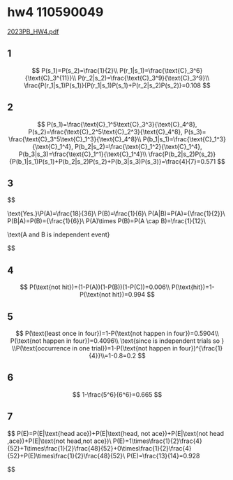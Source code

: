 # hw4 110590049

[2023PB_HW4.pdf](../../assets/pdf/2023PB_HW4.pdf)

## 1

$$
P(s_1)=P(s_2)=\frac{1}{2}\\
P(r_1|s_1)=\frac{\text{C}_3^6}{\text{C}_3^{11}}\\
P(r_2|s_2)=\frac{\text{C}_3^9}{\text{C}_3^9}\\
\frac{P(r_1|s_1)P(s_1)}{P(r_1|s_1)P(s_1)+P(r_2|s_2)P(s_2)}=0.108
$$

## 2

$$
P(s_1)=\frac{\text{C}_1^5\text{C}_3^3}{\text{C}_4^8},
P(s_2)=\frac{\text{C}_2^5\text{C}_2^3}{\text{C}_4^8},
P(s_3)=
\frac{\text{C}_3^5\text{C}_1^3}{\text{C}_4^8}\\
P(b_1|s_1)=\frac{\text{C}_1^3}{\text{C}_1^4},
P(b_2|s_2)=\frac{\text{C}_1^2}{\text{C}_1^4},
P(b_3|s_3)=\frac{\text{C}_1^1}{\text{C}_1^4}\\
\frac{P(b_2|s_2)P(s_2)}{P(b_1|s_1)P(s_1)+P(b_2|s_2)P(s_2)+P(b_3|s_3)P(s_3)}=\frac{4}{7}=0.571
$$

## 3

$$

\text{Yes.}\\P(A)=\frac{18}{36}\\
P(B)=\frac{1}{6}\\
P(A|B)=P(A)={\frac{1}{2}}\\
P(B|A)=P(B)={\frac{1}{6}}\\
P(A)\times P(B)=P(A \cap B)=\frac{1}{12}\\

\text{A and B is independent event}

$$

## 4

$$
P(\text{not hit})=(1-P(A))(1-P(B))(1-P(C))=0.006\\
P(\text{hit})=1-P(\text{not hit})=0.994
$$

## 5

$$
P(\text{least once in four})=1-P(\text{not happen in four})=0.5904\\
P(\text{not happen in four})=0.4096\\
\text{since is independent trials so } \\P(\text{occurrence in one trial})=1-P(\text{not happen in four})^{\frac{1}{4}}\\=1-0.8=0.2
$$

## 6

$$
1-\frac{5^6}{6^6}=0.665
$$

## 7

$$
P(E)=P(E|\text{head ace})+P(E|\text{head, not ace})+P(E|\text{not head ,ace})+P(E|\text{not head,not ace})\\
P(E)=1\times\frac{1}{2}\frac{4}{52}+1\times\frac{1}{2}\frac{48}{52}+0\times\frac{1}{2}\frac{4}{52}+P(E)\times\frac{1}{2}\frac{48}{52}\\
P(E)=\frac{13}{14}=0.928

$$